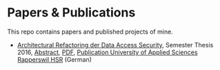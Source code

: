 # Papers & Publications
This repo contains papers and published projects of mine.

 * [Architectural Refactoring der Data Access Security](./architectural-refactoring-of-data-access-security/README.md), 
   Semester Thesis 2016, 
   [Abstract](./architectural-refactoring-of-data-access-security/2_I_SA_S.Kapferer_H_2016.pdf),
   [PDF](./architectural-refactoring-of-data-access-security/HS16-SA-EP-Kapferer-ArchitecturalRefactoringDataAccessSecurity.pdf), 
   [Publication University of Applied Sciences Rapperswil HSR](https://eprints.hsr.ch/564/) (German)
